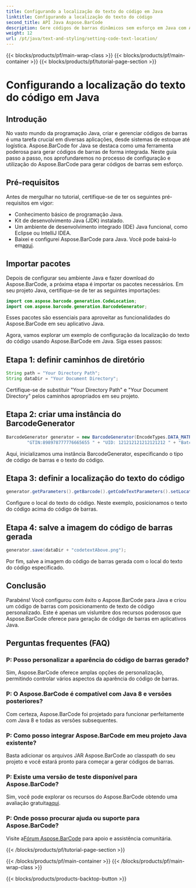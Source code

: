 ```yaml
---
title: Configurando a localização do texto do código em Java
linktitle: Configurando a localização do texto do código
second_title: API Java Aspose.BarCode
description: Gere códigos de barras dinâmicos sem esforço em Java com Aspose.BarCode. Siga nosso guia passo a passo para personalizar o texto do código e elevar a funcionalidade do seu aplicativo.
weight: 12
url: /pt/java/text-and-styling/setting-code-text-location/
---
```


{{< blocks/products/pf/main-wrap-class >}}
{{< blocks/products/pf/main-container >}}
{{< blocks/products/pf/tutorial-page-section >}}

# Configurando a localização do texto do código em Java


## Introdução

No vasto mundo da programação Java, criar e gerenciar códigos de barras é uma tarefa crucial em diversas aplicações, desde sistemas de estoque até logística. Aspose.BarCode for Java se destaca como uma ferramenta poderosa para gerar códigos de barras de forma integrada. Neste guia passo a passo, nos aprofundaremos no processo de configuração e utilização do Aspose.BarCode para gerar códigos de barras sem esforço.

## Pré-requisitos

Antes de mergulhar no tutorial, certifique-se de ter os seguintes pré-requisitos em vigor:

- Conhecimento básico de programação Java.
- Kit de desenvolvimento Java (JDK) instalado.
- Um ambiente de desenvolvimento integrado (IDE) Java funcional, como Eclipse ou IntelliJ IDEA.
-  Baixei e configurei Aspose.BarCode para Java. Você pode baixá-lo em[aqui](https://releases.aspose.com/barcode/java/).

## Importar pacotes

Depois de configurar seu ambiente Java e fazer download do Aspose.BarCode, a próxima etapa é importar os pacotes necessários. Em seu projeto Java, certifique-se de ter as seguintes importações:

```java
import com.aspose.barcode.generation.CodeLocation;
import com.aspose.barcode.generation.BarcodeGenerator;
```

Esses pacotes são essenciais para aproveitar as funcionalidades do Aspose.BarCode em seu aplicativo Java.

Agora, vamos explorar um exemplo de configuração da localização do texto do código usando Aspose.BarCode em Java. Siga esses passos:

## Etapa 1: definir caminhos de diretório

```java
String path = "Your Directory Path";
String dataDir = "Your Document Directory";
```

Certifique-se de substituir "Your Directory Path" e "Your Document Directory" pelos caminhos apropriados em seu projeto.

## Etapa 2: criar uma instância do BarcodeGenerator

```java
BarcodeGenerator generator = new BarcodeGenerator(EncodeTypes.DATA_MATRIX,
        "GTIN:898978777776665655 " + "UID: 121212121212121212 " + "Batch:GH768 " + "Exp.Date:150923");
```

Aqui, inicializamos uma instância BarcodeGenerator, especificando o tipo de código de barras e o texto do código.

## Etapa 3: definir a localização do texto do código

```java
generator.getParameters().getBarcode().getCodeTextParameters().setLocation(CodeLocation.ABOVE);
```

Configure o local do texto do código. Neste exemplo, posicionamos o texto do código acima do código de barras.

## Etapa 4: salve a imagem do código de barras gerada

```java
generator.save(dataDir + "codetextAbove.png");
```

Por fim, salve a imagem do código de barras gerada com o local do texto do código especificado.

## Conclusão

Parabéns! Você configurou com êxito o Aspose.BarCode para Java e criou um código de barras com posicionamento de texto de código personalizado. Este é apenas um vislumbre dos recursos poderosos que Aspose.BarCode oferece para geração de código de barras em aplicativos Java.

## Perguntas frequentes (FAQ)

### P: Posso personalizar a aparência do código de barras gerado?
Sim, Aspose.BarCode oferece amplas opções de personalização, permitindo controlar vários aspectos da aparência do código de barras.

### P: O Aspose.BarCode é compatível com Java 8 e versões posteriores?
Com certeza, Aspose.BarCode foi projetado para funcionar perfeitamente com Java 8 e todas as versões subsequentes.

### P: Como posso integrar Aspose.BarCode em meu projeto Java existente?
Basta adicionar os arquivos JAR Aspose.BarCode ao classpath do seu projeto e você estará pronto para começar a gerar códigos de barras.

### P: Existe uma versão de teste disponível para Aspose.BarCode?
 Sim, você pode explorar os recursos do Aspose.BarCode obtendo uma avaliação gratuita[aqui](https://releases.aspose.com/).

### P: Onde posso procurar ajuda ou suporte para Aspose.BarCode?
 Visite a[Fórum Aspose.BarCode](https://forum.aspose.com/c/barcode/13) para apoio e assistência comunitária.

{{< /blocks/products/pf/tutorial-page-section >}}

{{< /blocks/products/pf/main-container >}}
{{< /blocks/products/pf/main-wrap-class >}}

{{< blocks/products/products-backtop-button >}}
